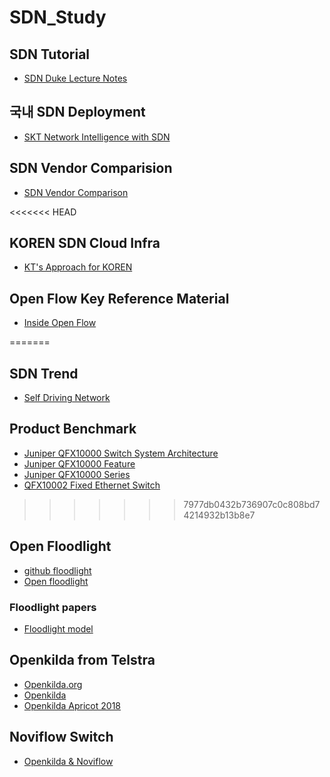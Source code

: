 # SDN_Study

## SDN Tutorial 
- [SDN Duke Lecture Notes](https://www2.cs.duke.edu/courses/fall14/compsci590.4/notes/)

## 국내 SDN Deployment
- [SKT Network Intelligence with SDN](http://www.apnoms.org/2017/apnoms2017/ppt/ss1-2.pdf)

## SDN Vendor Comparision
- [SDN Vendor Comparison](https://www.sdxcentral.com/articles/editorial/controller-onlab-juniper-open-source-sdn-battleground-part1/2013/12/)

<<<<<<< HEAD
## KOREN SDN Cloud Infra
- [KT's Approach for KOREN](http://www.krnet.or.kr/board/data/dprogram/2221/H3-1_%B9%DA%C3%E1%B0%C9.pdf)

## Open Flow Key Reference Material
 - [Inside Open Flow](https://inside-openflow.com/2016/06/08/openflow-key-reference-materials/)

=======
## SDN Trend 
 - [Self Driving Network](https://www.juniper.net/us/en/dm/the-self-driving-network/)

## Product Benchmark
 - [Juniper QFX10000 Switch System Architecture](https://www.juniper.net/assets/us/en/local/pdf/whitepapers/2000599-en.pdf)
 - [Juniper QFX10000 Feature](https://stack-systems.com.ua/media/attachment/file/j/u/juniper_qfx10000_ethernet_switch.pdf)
 - [Juniper QFX10000 Series](https://www.oreilly.com/library/view/juniper-qfx10000-series/9781491922248/ch01.html)
 - [QFX10002 Fixed Ethernet Switch](https://www.juniper.net/assets/us/en/local/pdf/datasheets/1000531-en.pdf)
 
 
>>>>>>> 7977db0432b736907c0c808bd74214932b13b8e7
## Open Floodlight
- [github floodlight](https://github.com/floodlight/floodlight)
- [Open floodlight](https://www2.cs.duke.edu/courses/fall14/compsci590.4/notes/slides_floodlight_updated.pdf)

### Floodlight papers
 - [Floodlight model](https://pdfs.semanticscholar.org/ccbf/478bbdebbda6c2920e917709a19acf274381.pdf)

## Openkilda from Telstra  
- [Openkilda.org](https://www.open-kilda.org/)
- [Openkilda](https://www.itnews.com.au/news/telstra-builds-an-sdn-controller-called-openkilda-487068)
- [Openkilda Apricot 2018](https://2018.apricot.net/assets/files/APNT806/OpenKilda-Stream-Processing-Meets-Openflow.pdf)

## Noviflow Switch
- [Openkilda & Noviflow](https://noviflow.com/wp-content/uploads/EINPresswire-466580166-noviflow-joins-openkilda-open-source-openflow-controller-initiative-2.pdf)
